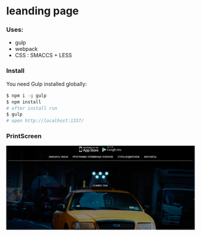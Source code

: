 # leanding page

### Uses:
  - gulp
  - webpack
  - CSS : SMACCS + LESS
 
### Install
  You need Gulp installed globally:
```sh
$ npm i -g gulp
$ npm install
# after install run
$ gulp
# open http://localhost:1337/
```

### PrintScreen

<img src="https://github.com/DenGZR/taxi-kiev-leanding-page/blob/master/readme_img/leanding-ps.png" width=600 /> 
